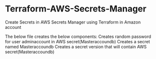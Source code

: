 # Terraform-AWS-Secrets-Manager
Create Secrets in AWS Secrets Manager using Terraform in Amazon account

The below file creates the below components:
Creates random password for user adminaccount in AWS secret(Masteraccoundb)
Creates a secret named Masteraccoundb
Creates a secret version that will contain AWS secret(Masteraccoundb)


